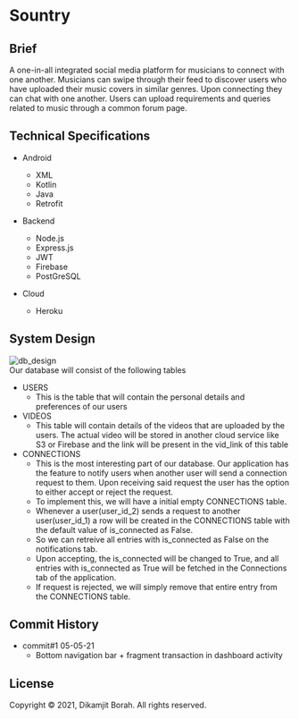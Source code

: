 # Sountry

## Brief
A one-in-all integrated social media platform for musicians to connect with one another. Musicians can swipe through their feed to discover users who have uploaded their music covers in similar genres. Upon connecting they can chat with one another. Users can upload requirements and queries related to music through a common forum page.

## Technical Specifications
* Android
  * XML
  * Kotlin
  * Java
  * Retrofit

* Backend
  * Node.js
  * Express.js
  * JWT
  * Firebase  
  * PostGreSQL

* Cloud
  * Heroku

## System Design

![db_design](https://github.com/hunkyxstudman/Musico/blob/main/db_design.png)
<br>
Our database will consist of the following tables
* USERS
  * This is the table that will contain the personal details and preferences of our users
* VIDEOS
  * This table will contain details of the videos that are uploaded by the users. The actual video will be stored in another cloud service like S3 or Firebase and the link will be present in the vid_link of this table
* CONNECTIONS
  * This is the most interesting part of our database. Our application has the feature to notify users when another user will send a connection request to them. Upon receiving said request the user has the option to either accept or reject the request. 
  * To implement this, we will have a initial empty CONNECTIONS table.
  *  Whenever a user(user_id_2) sends a request to another user(user_id_1) a row will be created in the CONNECTIONS table with the default value of is_connected as False.
  *   So we can retreive all entries with is_connected as False on the notifications tab. 
  *   Upon accepting, the is_connected will be changed to True, and all entries with is_connected as True will be fetched in the Connections tab of the application. 
  *   If request is rejected, we will simply remove that entire entry from the CONNECTIONS table.
 

## Commit History

* commit#1 05-05-21 
  * Bottom navigation bar + fragment transaction in dashboard activity


## License
Copyright © 2021, Dikamjit Borah. All rights reserved.
